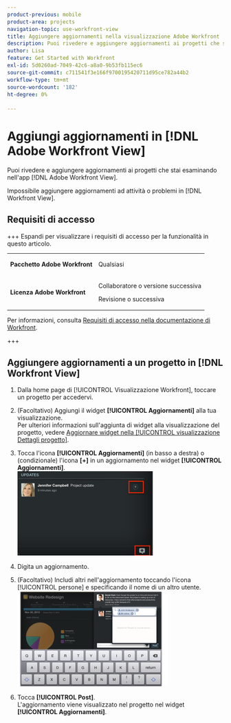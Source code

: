 ```yaml
---
product-previous: mobile
product-area: projects
navigation-topic: use-workfront-view
title: Aggiungere aggiornamenti nella visualizzazione Adobe Workfront
description: Puoi rivedere e aggiungere aggiornamenti ai progetti che stai esaminando nell'app  [!DNL Adobe Workfront] Visualizza.
author: Lisa
feature: Get Started with Workfront
exl-id: 5d0260ad-7049-42c6-a8a0-9b53fb115ec6
source-git-commit: c711541f3e166f9700195420711d95ce782a44b2
workflow-type: tm+mt
source-wordcount: '182'
ht-degree: 0%

---
```


# Aggiungi aggiornamenti in [!DNL Adobe Workfront View]

Puoi rivedere e aggiungere aggiornamenti ai progetti che stai esaminando nell&#39;app [!DNL Adobe Workfront View].

Impossibile aggiungere aggiornamenti ad attività o problemi in [!DNL Workfront View].

## Requisiti di accesso

+++ Espandi per visualizzare i requisiti di accesso per la funzionalità in questo articolo.

<table style="table-layout:auto"> 
 <col> 
 </col> 
 <col> 
 </col> 
 <tbody> 
  <tr> 
   <td role="rowheader"><strong>Pacchetto Adobe Workfront</strong></td> 
   <td> <p>Qualsiasi</p> </td> 
  </tr> 
  <tr> 
   <td role="rowheader"><strong>Licenza Adobe Workfront</strong></td> 
   <td> 
   <p>Collaboratore o versione successiva</p>
   <p>Revisione o successiva</p> </td> 
  </tr> 
 </tbody> 
</table>

Per informazioni, consulta [Requisiti di accesso nella documentazione di Workfront](/help/quicksilver/administration-and-setup/add-users/access-levels-and-object-permissions/access-level-requirements-in-documentation.md).

+++

## Aggiungere aggiornamenti a un progetto in [!DNL Workfront View]

1. Dalla home page di [!UICONTROL Visualizzazione Workfront], toccare un progetto per accedervi.
1. (Facoltativo) Aggiungi il widget **[!UICONTROL Aggiornamenti]** alla tua visualizzazione.\
   Per ulteriori informazioni sull&#39;aggiunta di widget alla visualizzazione del progetto, vedere [Aggiornare widget nella [!UICONTROL visualizzazione Dettagli progetto]](../../../workfront-basics/mobile-apps/using-workfront-view/update-widgets-in-workfront-view.md).

1. Tocca l&#39;icona **[!UICONTROL Aggiornamenti]** (in basso a destra) o (condizionale) l&#39;icona **[+]** in un aggiornamento nel widget **[!UICONTROL Aggiornamenti]**.\
   ![[!DNL workfront_view_updates_icon].png](assets/workfront-view-updates-icon-315x196.png)

1. Digita un aggiornamento.
1. (Facoltativo) Includi altri nell&#39;aggiornamento toccando l&#39;icona [!UICONTROL persone] e specificando il nome di un altro utente.\
   ![Aggiornamenti nell&#39;app mobile](assets/screen-shot-2014-002-21-at-2.57.44-pm-350x222.png)

1. Tocca **[!UICONTROL Post]**.\
   L&#39;aggiornamento viene visualizzato nel progetto nel widget **[!UICONTROL Aggiornamenti]**.
